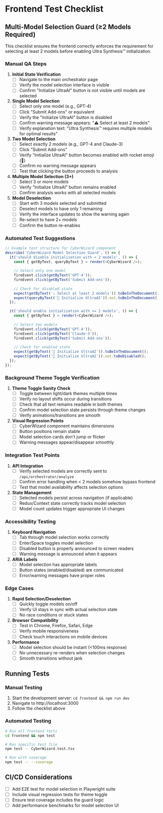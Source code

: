 # Frontend Test Checklist

## Multi-Model Selection Guard (≥2 Models Required)

This checklist ensures the frontend correctly enforces the requirement for selecting at least 2 models before enabling Ultra Synthesis™ initialization.

### Manual QA Steps

1. **Initial State Verification**
   - [ ] Navigate to the main orchestrator page
   - [ ] Verify the model selection interface is visible
   - [ ] Confirm "Initialize UltraAI" button is not visible until models are selected

2. **Single Model Selection**
   - [ ] Select only one model (e.g., GPT-4)
   - [ ] Click "Submit Add-ons" or equivalent
   - [ ] Verify the "Initialize UltraAI" button is disabled
   - [ ] Confirm warning message appears: "⚠️ Select at least 2 models"
   - [ ] Verify explanation text: "Ultra Synthesis™ requires multiple models for optimal results"

3. **Two Model Selection**
   - [ ] Select exactly 2 models (e.g., GPT-4 and Claude-3)
   - [ ] Click "Submit Add-ons"
   - [ ] Verify "Initialize UltraAI" button becomes enabled with rocket emoji (🚀)
   - [ ] Confirm no warning message appears
   - [ ] Test that clicking the button proceeds to analysis

4. **Multiple Model Selection (3+)**
   - [ ] Select 3 or more models
   - [ ] Verify "Initialize UltraAI" button remains enabled
   - [ ] Confirm analysis works with all selected models

5. **Model Deselection**
   - [ ] Start with 3 models selected and submitted
   - [ ] Deselect models to have only 1 remaining
   - [ ] Verify the interface updates to show the warning again
   - [ ] Re-select to have 2+ models
   - [ ] Confirm the button re-enables

### Automated Test Suggestions

```typescript
// Example test structure for CyberWizard component
describe('CyberWizard Model Selection Guard', () => {
  it('should disable initialization with < 2 models', () => {
    const { getByText, queryByText } = render(<CyberWizard />);
    
    // Select only one model
    fireEvent.click(getByText('GPT-4'));
    fireEvent.click(getByText('Submit Add-ons'));
    
    // Check for disabled state
    expect(getByText('⚠️ Select at least 2 models')).toBeInTheDocument();
    expect(queryByText('🚀 Initialize UltraAI')).not.toBeInTheDocument();
  });

  it('should enable initialization with >= 2 models', () => {
    const { getByText } = render(<CyberWizard />);
    
    // Select two models
    fireEvent.click(getByText('GPT-4'));
    fireEvent.click(getByText('Claude-3'));
    fireEvent.click(getByText('Submit Add-ons'));
    
    // Check for enabled state
    expect(getByText('🚀 Initialize UltraAI')).toBeInTheDocument();
    expect(getByText('🚀 Initialize UltraAI')).not.toBeDisabled();
  });
});
```

### Background Theme Toggle Verification

1. **Theme Toggle Sanity Check**
   - [ ] Toggle between light/dark themes multiple times
   - [ ] Verify no layout shifts occur during transitions
   - [ ] Check that all text remains readable in both themes
   - [ ] Confirm model selection state persists through theme changes
   - [ ] Verify animations/transitions are smooth

2. **Visual Regression Points**
   - [ ] CyberWizard component maintains dimensions
   - [ ] Button positions remain stable
   - [ ] Model selection cards don't jump or flicker
   - [ ] Warning messages appear/disappear smoothly

### Integration Test Points

1. **API Integration**
   - [ ] Verify selected models are correctly sent to `/api/orchestrator/analyze`
   - [ ] Confirm error handling when < 2 models somehow bypass frontend
   - [ ] Test that model availability affects selection options

2. **State Management**
   - [ ] Selected models persist across navigation (if applicable)
   - [ ] Redux/Context state correctly tracks model selection
   - [ ] Model count updates trigger appropriate UI changes

### Accessibility Testing

1. **Keyboard Navigation**
   - [ ] Tab through model selection works correctly
   - [ ] Enter/Space toggles model selection
   - [ ] Disabled button is properly announced to screen readers
   - [ ] Warning message is announced when it appears

2. **ARIA Labels**
   - [ ] Model selection has appropriate labels
   - [ ] Button states (enabled/disabled) are communicated
   - [ ] Error/warning messages have proper roles

### Edge Cases

1. **Rapid Selection/Deselection**
   - [ ] Quickly toggle models on/off
   - [ ] Verify UI stays in sync with actual selection state
   - [ ] No race conditions or stuck states

2. **Browser Compatibility**
   - [ ] Test in Chrome, Firefox, Safari, Edge
   - [ ] Verify mobile responsiveness
   - [ ] Check touch interactions on mobile devices

3. **Performance**
   - [ ] Model selection should be instant (<100ms response)
   - [ ] No unnecessary re-renders when selection changes
   - [ ] Smooth transitions without jank

## Running Tests

### Manual Testing
1. Start the development server: `cd frontend && npm run dev`
2. Navigate to http://localhost:3000
3. Follow the checklist above

### Automated Testing
```bash
# Run all frontend tests
cd frontend && npm test

# Run specific test file
npm test -- CyberWizard.test.tsx

# Run with coverage
npm test -- --coverage
```

## CI/CD Considerations

- [ ] Add E2E test for model selection in Playwright suite
- [ ] Include visual regression tests for theme toggle
- [ ] Ensure test coverage includes the guard logic
- [ ] Add performance benchmarks for model selection UI